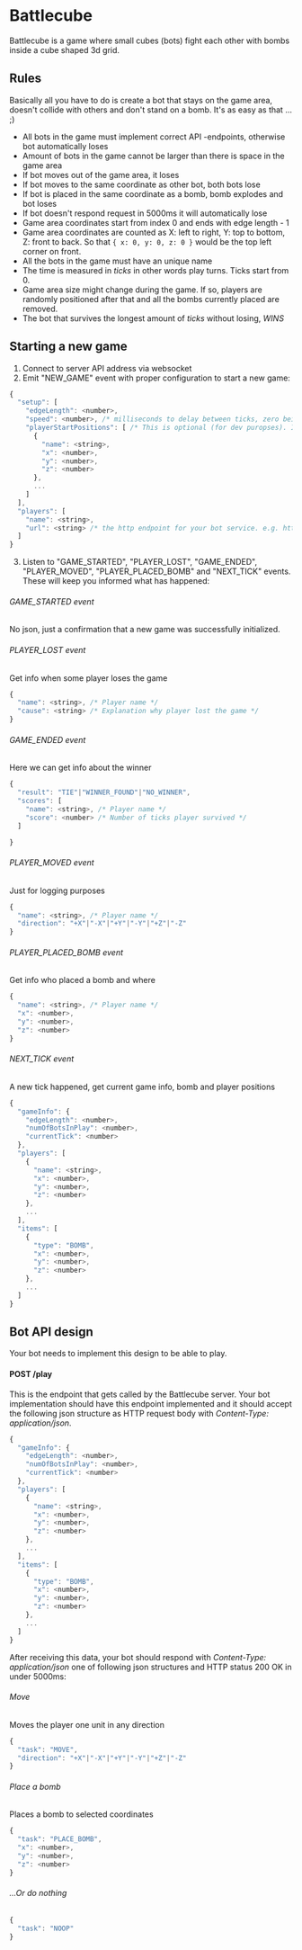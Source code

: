# Battlecube

Battlecube is a game where small cubes (bots) fight each other with bombs inside a cube shaped 3d grid.

## Rules

Basically all you have to do is create a bot that stays on the game area, doesn't collide with others and don't stand on a bomb. It's as easy as that ... ;)

- All bots in the game must implement correct API -endpoints, otherwise bot automatically loses
- Amount of bots in the game cannot be larger than there is space in the game area
- If bot moves out of the game area, it loses
- If bot moves to the same coordinate as other bot, both bots lose
- If bot is placed in the same coordinate as a bomb, bomb explodes and bot loses
- If bot doesn't respond request in 5000ms it will automatically lose
- Game area coordinates start from index 0 and ends with edge length - 1
- Game area coordinates are counted as X: left to right, Y: top to bottom, Z: front to back. So that `{ x: 0, y: 0, z: 0 }` would be the top left corner on front.
- All the bots in the game must have an unique name
- The time is measured in *ticks* in other words play turns. Ticks start from 0.
- Game area size might change during the game. If so, players are randomly positioned after that and all the bombs currently placed are removed.
- The bot that survives the longest amount of *ticks* without losing, *WINS*

## Starting a new game

1. Connect to server API address via websocket
2. Emit "NEW_GAME" event with proper configuration to start a new game:
```js
{
  "setup": [
    "edgeLength": <number>,
    "speed": <number>, /* milliseconds to delay between ticks, zero being the fastest setting. */
    "playerStartPositions": [ /* This is optional (for dev puropses). If not set, will be random. */
      {
        "name": <string>,
        "x": <number>,
        "y": <number>,
        "z": <number> 
      },
      ...
    ]
  ],
  "players": [
    "name": <string>,
    "url": <string> /* the http endpoint for your bot service. e.g. http://my-cool-bot.com */
  ]
}
```
3. Listen to "GAME_STARTED", "PLAYER_LOST", "GAME_ENDED", "PLAYER_MOVED", "PLAYER_PLACED_BOMB" and "NEXT_TICK" events. These will keep you informed what has happened:

###### GAME_STARTED event
No json, just a confirmation that a new game was successfully initialized.

###### PLAYER_LOST event
Get info when some player loses the game
```js
{
  "name": <string>, /* Player name */
  "cause": <string> /* Explanation why player lost the game */
}
``` 

###### GAME_ENDED event
Here we can get info about the winner
```js
{
  "result": "TIE"|"WINNER_FOUND"|"NO_WINNER",
  "scores": [
    "name": <string>, /* Player name */
    "score": <number> /* Number of ticks player survived */ 
  ]

}
``` 

###### PLAYER_MOVED event
Just for logging purposes
```js
{
  "name": <string>, /* Player name */
  "direction": "+X"|"-X"|"+Y"|"-Y"|"+Z"|"-Z"
}
```

###### PLAYER_PLACED_BOMB event
Get info who placed a bomb and where
```js
{
  "name": <string>, /* Player name */
  "x": <number>, 
  "y": <number>,
  "z": <number> 
}
```

###### NEXT_TICK event
A new tick happened, get current game info, bomb and player positions
```js
{
  "gameInfo": {
    "edgeLength": <number>,
    "numOfBotsInPlay": <number>,
    "currentTick": <number>
  },
  "players": [
    {
      "name": <string>,
      "x": <number>,
      "y": <number>,
      "z": <number> 
    },
    ...
  ],
  "items": [
    {
      "type": "BOMB",
      "x": <number>,
      "y": <number>,
      "z": <number> 
    },
    ...
  ]
}
```

## Bot API design

Your bot needs to implement this design to be able to play.

#### POST /play

This is the endpoint that gets called by the Battlecube server.
Your bot implementation should have this endpoint implemented and it should accept the following json structure as HTTP request body with *Content-Type: application/json*.
```js
{
  "gameInfo": {
    "edgeLength": <number>,
    "numOfBotsInPlay": <number>,
    "currentTick": <number>
  },
  "players": [
    {
      "name": <string>,
      "x": <number>,
      "y": <number>,
      "z": <number> 
    },
    ...
  ],
  "items": [
    {
      "type": "BOMB",
      "x": <number>,
      "y": <number>,
      "z": <number> 
    },
    ...
  ]
}
```
After receiving this data, your bot should respond with *Content-Type: application/json* one of following json structures and HTTP status 200 OK in under 5000ms:

###### Move
Moves the player one unit in any direction
```js
{
  "task": "MOVE",
  "direction": "+X"|"-X"|"+Y"|"-Y"|"+Z"|"-Z"
}
```

###### Place a bomb
Places a bomb to selected coordinates
```js
{
  "task": "PLACE_BOMB",
  "x": <number>, 
  "y": <number>,
  "z": <number> 
}
```

###### ...Or do nothing
```js
{
  "task": "NOOP"
}
